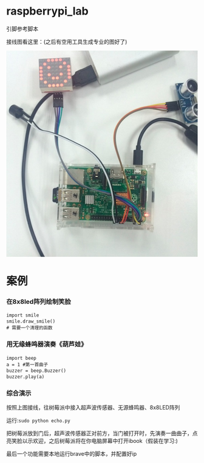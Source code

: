# raspberrypi_lab
引脚参考脚本

接线图看这里：(之后有空用工具生成专业的图好了)

![](https://raw.githubusercontent.com/wwj718/gif_bed/master/pi_echo.png)


# 案例
### 在8x8led阵列绘制笑脸
```
import smile
smile.draw_smile()
# 需要一个清理的函数
```

### 用无缘蜂鸣器演奏《葫芦娃》
```
import beep
a = 1 #第一首曲子
buzzer = beep.Buzzer()
buzzer.play(a)
```  

### 综合演示
按照上图接线，往树莓派中接入超声波传感器、无源蜂鸣器、8x8LED阵列

运行:`sudo python echo.py`

把树莓派放到门后，超声波传感器正对前方，当门被打开时，先演奏一曲曲子，点亮笑脸以示欢迎，之后树莓派将在你电脑屏幕中打开ibook（假装在学习:) 

最后一个功能需要本地运行brave中的脚本，并配置好ip

